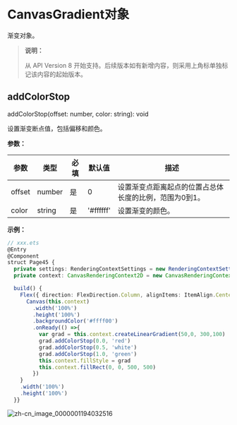 # CanvasGradient对象

渐变对象。

>  **说明：**
> 
>  从 API Version 8 开始支持。后续版本如有新增内容，则采用上角标单独标记该内容的起始版本。



## addColorStop

addColorStop(offset: number, color: string): void

设置渐变断点值，包括偏移和颜色。


**参数：**

  | 参数     | 类型     | 必填   | 默认值       | 描述                           |
  | ------ | ------ | ---- | --------- | ---------------------------- |
  | offset | number | 是    | 0         | 设置渐变点距离起点的位置占总体长度的比例，范围为0到1。 |
  | color  | string | 是    | '#ffffff' | 设置渐变的颜色。                     |


**示例：**

  ```ts
  // xxx.ets
  @Entry
  @Component
  struct Page45 {
    private settings: RenderingContextSettings = new RenderingContextSettings(true)
    private context: CanvasRenderingContext2D = new CanvasRenderingContext2D(this.settings)

    build() {
      Flex({ direction: FlexDirection.Column, alignItems: ItemAlign.Center, justifyContent: FlexAlign.Center }) {
        Canvas(this.context)
          .width('100%')
          .height('100%')
          .backgroundColor('#ffff00')
          .onReady(() =>{
            var grad = this.context.createLinearGradient(50,0, 300,100)
            grad.addColorStop(0.0, 'red')
            grad.addColorStop(0.5, 'white')
            grad.addColorStop(1.0, 'green')
            this.context.fillStyle = grad
            this.context.fillRect(0, 0, 500, 500)
          })
      }
      .width('100%')
      .height('100%')
    }}
  ```
  ![zh-cn_image_0000001194032516](figures/zh-cn_image_0000001194032516.png)

 